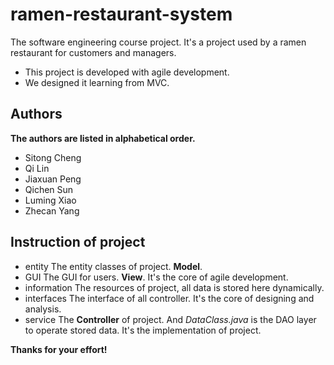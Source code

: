 # ramen-restaurant-system
The software engineering course project.
It's a project used by a ramen restaurant for customers and managers.

- This project is developed with agile development. 
- We designed it learning from MVC.

## Authors
**The authors are listed in alphabetical order.**
- Sitong Cheng
- Qi Lin
- Jiaxuan Peng
- Qichen Sun
- Luming Xiao
- Zhecan Yang

## Instruction of project
- entity
The entity classes of project. **Model**.
- GUI
The GUI for users. **View**. It's the core of agile development.
- information
The resources of project, all data is stored here dynamically.
- interfaces
The interface of all controller. It's the core of designing and analysis.
- service
The **Controller** of project. And *DataClass.java* is the DAO layer to operate stored data.
It's the implementation of project. 

**Thanks for your effort!**
